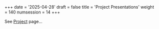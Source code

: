 +++
date = '2025-04-28'
draft = false
title = 'Project Presentations'
weight = 140
numsession = 14
+++

See [Project](../project/) page...


